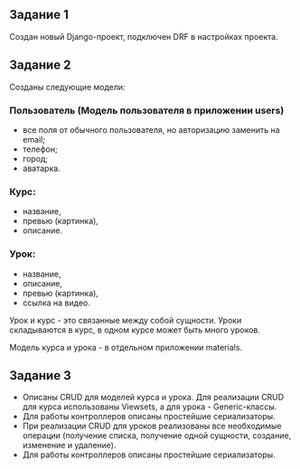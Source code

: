 
## Задание 1
Создан новый Django-проект, подключен DRF в настройках проекта.

## Задание 2
Созданы следующие модели:
### Пользователь (Модель пользователя в приложении users)
- все поля от обычного пользователя, но авторизацию заменить на email;
- телефон;
- город;
- аватарка.

### Курс:
- название,
- превью (картинка),
- описание.

### Урок:
- название,
- описание,
- превью (картинка),
- ссылка на видео.

Урок и курс - это связанные между собой сущности. Уроки складываются в курс, в одном курсе может быть много уроков.

Модель курса и урока - в отдельном приложении materials.

## Задание 3
- Опиcаны CRUD для моделей курса и урока. Для реализации CRUD для курса использованы Viewsets, а для урока - Generic-классы.
- Для работы контроллеров описаны простейшие сериализаторы.
- При реализации CRUD для уроков реализованы все необходимые операции (получение списка, получение одной сущности, создание, изменение и удаление).
- Для работы контроллеров описаны простейшие сериализаторы.